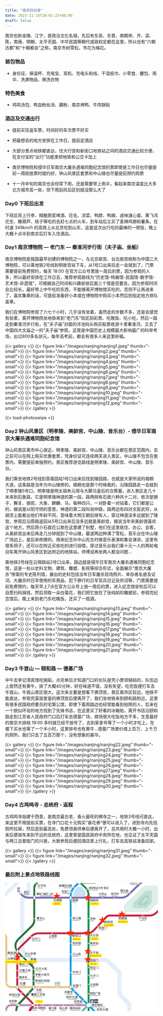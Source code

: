 ```yaml
---
title: "南京四日游"
date: 2023-11-16T10:01:23+08:00
draft: false
---
```


南京也称金陵、江宁，是政治文化名城，先后有东吴、东晋、南朝宋、齐、梁、陈，南唐、明朝、太平天国、中华民国等朝代或政权定都在这里，所以也有“六朝古都”和“十朝都会”之称，南京市树雪松，市花为梅花。

### 装包物品

- 身份证、保温杯、充电宝、耳机、充电头和线、干湿纸巾、小零食、腰包、雨伞、洗漱物品、换洗衣物

### 特色美食

- 鸡鸣汤包、鸭血粉丝汤、藕粉、南京烤鸭、牛肉锅贴

### 酒店及交通出行

- 提前买往返车票，时间好的车次票不好买

- 把最想去的地方安排在工作日，提前定酒店

- 大部分景点地铁都直达，住大行宫和新街口地铁站之间的酒店交通比较方便，在支付宝的“出行”功能里把地铁和公交卡加上

- 南京博物院和侵华日军南京大屠杀遇难同胞纪念馆的票即使是工作日也尽量提前一周刚放票时就约好，钟山风景区套票和中山陵也尽量提前预约购票

- 十一月中旬的南京也会经常下雨，还是需要带上雨伞，看起来南京温度比大多北方城市高一些，但下雨刮风后区别就没那么大了

### Day0 下班后出发

下班后背上行李、精酿原浆啤酒、花毛、凉菜、鸭脖、鸭翅、卤味溏心蛋、黄飞鸿花生、糖葫芦、桔子等吃的去赶七点的火车，到车站后又买了麦辣鸡翅和薯条，在时速 349km/h 的高铁上从北京吃到山东，这是这次出行吃的最棒的一顿饭，晚上大概十点半到南京后打车入住酒店。

### Day1 南京博物院 — 老门东 — 秦淮河步行街（夫子庙、坐船）

南京博物院是我国最早创建的博物院之一，与北京故宫、台北故宫统称为中国三大博物院，可以乘地铁2号线到明故宫站下车，从1号口出来后走一会就到了，门票需要提前免费预约，每天 18:00 在官方公众号里放一周后的票，因为参观的人多，所以最好安排在工作日去，推荐参观路线为“历史馆-特展馆-民国馆-数字馆-艺术馆-非遗馆”，可根据自己时间和兴趣安排后面三个馆是否要去，因为参观时间会比较长，最好带上中午吃的东西，不能够离开博物馆买吃的，否则不让再进来了，喜欢集章的话，可提前准备好小本或在博物院中购买小本然后到指定地方排队盖章。

我们在博物院参观了六七个小时，几乎没有坐着，虽然走的步数不多，还是会感觉有些累，离开博物院坐地铁来到“老门东”街区刮彩票、吃晚饭、吃小吃，然后一路走到秦淮河步行街，在“夫子庙”对面的泮池码头购买船票夜游十里秦淮河，又去了中国四大文庙之一的“夫子庙”参观，这里是中国历史上规模最大影响最广的科举考场，出过800多名状元，每年高考前，都会有很多人来这里祈福。

{{< gallery >}}
  {{< figure link="/images/nanjing/nanjing1.jpeg" thumb="-small">}}
  {{< figure link="/images/nanjing/nanjing2.jpeg" thumb="-small">}}
  {{< figure link="/images/nanjing/nanjing3.jpeg" thumb="-small">}}
  {{< figure link="/images/nanjing/nanjing4.jpeg" thumb="-small">}}
  {{< figure link="/images/nanjing/nanjing5.jpeg" thumb="-small">}}
  {{< figure link="/images/nanjing/nanjing6.jpeg" thumb="-small">}}
  {{< figure link="/images/nanjing/nanjing7.jpeg" thumb="-small">}}
  {{< figure link="/images/nanjing/nanjing8.jpeg" thumb="-small">}}
  {{< figure link="/images/nanjing/nanjing9.jpeg" thumb="-small">}}
  {{< figure link="/images/nanjing/nanjing10.jpeg" thumb="-small">}}
  {{< figure link="/images/nanjing/nanjing11.jpeg" thumb="-small">}}
  {{< figure link="/images/nanjing/nanjing12.jpeg" thumb="-small">}}
{{< /gallery >}}

{{< load-photoswipe >}}

### Day2 钟山风景区（明孝陵、美龄宫、中山陵、音乐台）- 侵华日军南京大屠杀遇难同胞纪念馆

钟山风景区离市中心很近，明孝陵、美龄宫、中山陵、音乐台都在景区范围内，去之前可以在网上购买优惠套票，凭身份证可连续两天进入景区，中山陵不包含在套票内，需要提前单独预约，景区推荐游览路线是明孝陵、美龄宫、中山陵、音乐台。

我们乘坐地铁2号线到苜蓿园站1号口出来后找到陵园路，也就是大家所说的梧桐大道，这条路是当年为中山陵修的，梧桐也是那个时候栽的，沿陵园路走一会就到了明孝陵5号口，明孝陵是明太祖朱元璋与大脚马皇后的合葬墓，进入景区走几十米来到石象路，它是明孝陵神道的第一段，路两侧有石兽六种共十二对，依次是狮子、獬豸、骆驼、大象、麒麟、马，每种四只，一对卧着一对站着，它们都是公的，据说是以阳守阴的意思，神道的第二段叫翁仲路，路两边有四对文臣武将，从胡须上能看出他们年龄不同，意味着大明王朝后继有人，穿过神道没多远就到了陵宫，参观后沿原路返回从5号口出来后没多远就是美龄宫，据说当年宋美龄很喜欢这个地方，然后蒋介石就花公款在这里建了别墅，他们在这里居住、办公、会客，从美龄宫出来后再走几分钟就到了中山陵，墓道两边种满了雪松，音乐台在中山陵广场边上，是后来修建的，用来纪念孙中山先生时做音乐表演和集会演讲，这里有很多鸽子，还可以在附近买些吃的进行投喂，穿过音乐台我们乘十元一人的两轮电动车离开钟山风景区到达附近的地铁站，师傅说再坐两人都没问题...

乘地铁2号线在云锦路站2号口出来，路边就是侵华日军南京大屠杀遇难同胞纪念馆，这是一处以史料文物、建筑、雕塑、影视等综合形式，全面展示“南京大屠杀”惨案的专史陈列馆，展出的史料包括当年日军屠杀现场照片、幸存者名册及证词、大屠杀时日军使用的军用品、犯下罪行的日军官兵日记及供词等，门票需要提前免费预约，每天早上7点在官方公众号上放一周后的票，进入纪念馆安检后可以自愿扫码捐钱，然后领取一朵白菊花，我们把它放在了张纯如的雕塑前，参观完纪念馆后，晚上来到老门东吃晚饭，还买了一瓶酒。

{{< gallery >}}
  {{< figure link="/images/nanjing/nanjing13.jpeg" thumb="-small">}}
  {{< figure link="/images/nanjing/nanjing14.jpeg" thumb="-small">}}
  {{< figure link="/images/nanjing/nanjing15.jpeg" thumb="-small">}}
  {{< figure link="/images/nanjing/nanjing16.jpeg" thumb="-small">}}
  {{< figure link="/images/nanjing/nanjing17.jpeg" thumb="-small">}}
  {{< figure link="/images/nanjing/nanjing18.jpeg" thumb="-small">}}
  {{< figure link="/images/nanjing/nanjing19.jpeg" thumb="-small">}}
  {{< figure link="/images/nanjing/nanjing20.jpeg" thumb="-small">}}
  {{< figure link="/images/nanjing/nanjing21.jpeg" thumb="-small">}}
{{< /gallery >}}

### Day3 牛首山 — 颐和路 — 德基广场

中午去李记清真馆吃锅贴，点完单后才知道门口的长队是凭小票领锅贴的，队伍边上居然还有黄牛，排了大概40分钟，好在味道不错，没有失望，吃完饭便打车去牛首山，牛首山景区很大，这次来主要是想看下佛顶宫，景区离市区较远，地铁不能直达，参观完富丽堂皇的佛顶宫后便离开了，我们坐地铁来到颐和路附近，这里有很多民国政府要员的宅第公馆，即使下着雨路边也经常能看到拍照的人，后来在一个貌似环岛的地方找到了先锋书店，在这里买了好看的冰箱贴，离开书店沿颐和路走到江苏省人民政府门口后打车去德基广场，商场很大吃饭地方不多，生意最好的南京大排档 19:00 多时就已经不放号了，去别家拿号等了一个小时才吃上，在楼下买水也等了一个半小时，这里排号也有黄牛...德基广场里价值上百万、上千万的厕所，我们只去了五百万那个，没有想象的豪华。

{{< gallery >}}
  {{< figure link="/images/nanjing/nanjing22.jpeg" thumb="-small">}}
  {{< figure link="/images/nanjing/nanjing23.jpeg" thumb="-small">}}
  {{< figure link="/images/nanjing/nanjing24.jpeg" thumb="-small">}}
  {{< figure link="/images/nanjing/nanjing25.jpeg" thumb="-small">}}
  {{< figure link="/images/nanjing/nanjing26.jpeg" thumb="-small">}}
  {{< figure link="/images/nanjing/nanjing27.jpeg" thumb="-small">}}
  {{< figure link="/images/nanjing/nanjing28.jpeg" thumb="-small">}}
  {{< figure link="/images/nanjing/nanjing29.jpeg" thumb="-small">}}
  {{< figure link="/images/nanjing/nanjing30.jpeg" thumb="-small">}}
{{< /gallery >}}

### Day4 古鸡鸣寺 - 总统府 - 返程

古鸡鸣寺始建于西晋，是南京最古老、香火最旺的佛寺之一，地铁3号线可直达，来这里不用提前买票，在寺门口花十元购买“香花券”便可以进入了，进到寺内先找厕所拉屎，然后逛到最高处，免费领香供奉后便离开了，总共用时大概一小时，出来后便骑车来到不远的总统府，这里曾是国民政府中央所在地，也见证了太平天国与两江总督衙门的兴衰，大致参观后便回酒店拿上行礼，打车去高铁站准备回家。

{{< gallery >}}
  {{< figure link="/images/nanjing/nanjing31.jpeg" thumb="-small">}}
  {{< figure link="/images/nanjing/nanjing32.jpeg" thumb="-small">}}
{{< /gallery >}}

### 最后附上景点地铁路线图

![景点地铁路线图](/images/nanjing/nanjing0.png "景点地铁路线图")
